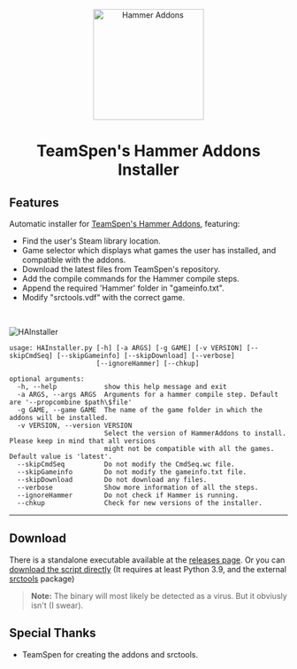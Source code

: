 <div align="center">
	<img src="https://raw.githubusercontent.com/TeamSpen210/HammerAddons/master/logo/icon_256.png" alt="Hammer Addons" height="200">
	<h1> TeamSpen's Hammer Addons Installer </h1>
</div>

## Features
Automatic installer for [TeamSpen's Hammer Addons](https://github.com/TeamSpen210/HammerAddons), featuring:
* Find the user's Steam library location.
* Game selector which displays what games the user has installed, and compatible with the addons.
* Download the latest files from TeamSpen's repository.
* Add the compile commands for the Hammer compile steps.
* Append the required 'Hammer' folder in "gameinfo.txt".
* Modify "srctools.vdf" with the correct game.

<br>

![HAInstaller](https://user-images.githubusercontent.com/48654552/126181869-163ab1bf-1774-475a-bafe-199380f38926.gif)

```
usage: HAInstaller.py [-h] [-a ARGS] [-g GAME] [-v VERSION] [--skipCmdSeq] [--skipGameinfo] [--skipDownload] [--verbose]
                      [--ignoreHammer] [--chkup]

optional arguments:
  -h, --help            show this help message and exit
  -a ARGS, --args ARGS  Arguments for a hammer compile step. Default are '--propcombine $path\$file'
  -g GAME, --game GAME  The name of the game folder in which the addons will be installed.
  -v VERSION, --version VERSION
                        Select the version of HammerAddons to install. Please keep in mind that all versions
                        might not be compatible with all the games. Default value is 'latest'.
  --skipCmdSeq          Do not modify the CmdSeq.wc file.
  --skipGameinfo        Do not modify the gameinfo.txt file.
  --skipDownload        Do not download any files.
  --verbose             Show more information of all the steps.
  --ignoreHammer        Do not check if Hammer is running.
  --chkup               Check for new versions of the installer.
```

<hr>

## Download
There is a standalone executable available at the [releases page](https://github.com/DarviL82/HAInstaller/releases/latest). Or you can [download the script directly](https://github.com/DarviL82/HAInstaller/blob/main/src/HAInstaller.py) (It requires at least Python 3.9, and the external [srctools](https://github.com/TeamSpen210/srctools) package)
> **Note:** The binary will most likely be detected as a virus. But it obviusly isn't (I swear).

## Special Thanks
* TeamSpen for creating the addons and srctools.
